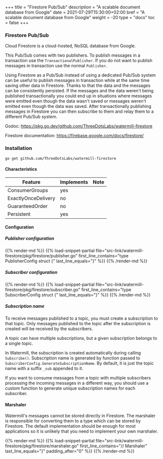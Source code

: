 +++
title = "Firestore Pub/Sub"
description = "A scalable document database from Google"
date = 2021-07-29T15:30:00+02:00
bref = "A scalable document database from Google"
weight = -20
type = "docs"
toc = false
+++

### Firestore Pub/Sub

Cloud Firestore is a cloud-hosted, NoSQL database from Google.

This Pub/Sub comes with two publishers. To publish messages in a transaction
use the `TransactionalPublisher`. If you do not want to publish messages in
transaction use the normal `Publisher`.

Using Firestore as a Pub/Sub instead of using a dedicated Pub/Sub system can be
useful to publish messages in transaction while at the same time saving other
data in Firestore. Thanks to that the data and the messages can be consistently
persisted. If the messages and the data weren't being published transactionally
you could end up in situations where messages were emitted even though the data
wasn't saved or messages weren't emitted even though the data was saved. After
transactionally publishing messages in Firestore you can then subscribe to them
and relay them to a different Pub/Sub system.

Godoc: <https://pkg.go.dev/github.com/ThreeDotsLabs/watermill-firestore>

Firestore documentation: <https://firebase.google.com/docs/firestore/>

### Installation

    go get github.com/ThreeDotsLabs/watermill-firestore

#### Characteristics

| Feature             | Implements | Note |
| -------             | ---------- | ---- |
| ConsumerGroups      | yes        |      |
| ExactlyOnceDelivery | no         |      |
| GuaranteedOrder     | no         |      |
| Persistent          | yes        |      |

#### Configuration

##### Publisher configuration

{{% render-md %}}
{{% load-snippet-partial file="src-link/watermill-firestore/pkg/firestore/publisher.go" first_line_contains="type PublisherConfig struct {" last_line_equals="}" %}}
{{% /render-md %}}

##### Subscriber configuration

{{% render-md %}}
{{% load-snippet-partial file="src-link/watermill-firestore/pkg/firestore/subscriber.go" first_line_contains="type SubscriberConfig struct {" last_line_equals="}" %}}
{{% /render-md %}}

##### Subscription name

To receive messages published to a topic, you must create a subscription to
that topic. Only messages published to the topic after the subscription is
created will be received by the subscribers.

A topic can have multiple subscriptions, but a given subscription belongs to a
single topic.

In Watermill, the subscription is created automatically during calling
`Subscribe()`. Subscription name is generated by function passed to
`SubscriberConfig.GenerateSubscriptionName`. By default, it is just the topic
name with a suffix `_sub` appended to it.

If you want to consume messages from a topic with multiple subscribers
processing the incoming messages in a different way, you should use a custom
function to generate unique subscription names for each subscriber.

#### Marshaler

Watermill's messages cannot be stored directly in Firestore. The marshaler is
responsible for converting them to a type which can be stored by Firestore.
The default implementation should be enough for most applications so it is
unlikely that you need to implement your own marshaler.

{{% render-md %}}
{{% load-snippet-partial file="src-link/watermill-firestore/pkg/firestore/marshaler.go" first_line_contains="// Marshaler" last_line_equals="}" padding_after="0" %}}
{{% /render-md %}}


